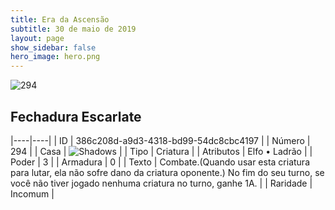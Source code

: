 ```yaml
---
title: Era da Ascensão
subtitle: 30 de maio de 2019
layout: page
show_sidebar: false
hero_image: hero.png
---
```


![294](https://cdn.keyforgegame.com/media/card_front/pt/435_294_9C2W73MQ5R7Q_pt.png)

## Fechadura Escarlate

|----|----|
| ID | 386c208d-a9d3-4318-bd99-54dc8cbc4197 |
| Número | 294 |
| Casa | ![Shadows](https://archonarcana.com/images/thumb/e/ee/Shadows.png/22px-Shadows.png "Sombras") |
| Tipo | Criatura |
| Atributos | Elfo • Ladrão |
| Poder | 3 |
| Armadura | 0 |
| Texto | Combate.(Quando usar esta criatura  para lutar, ela não sofre dano da  criatura oponente.) No fim do seu turno, se você não tiver jogado nenhuma criatura no turno, ganhe 1A. |
| Raridade | Incomum |
